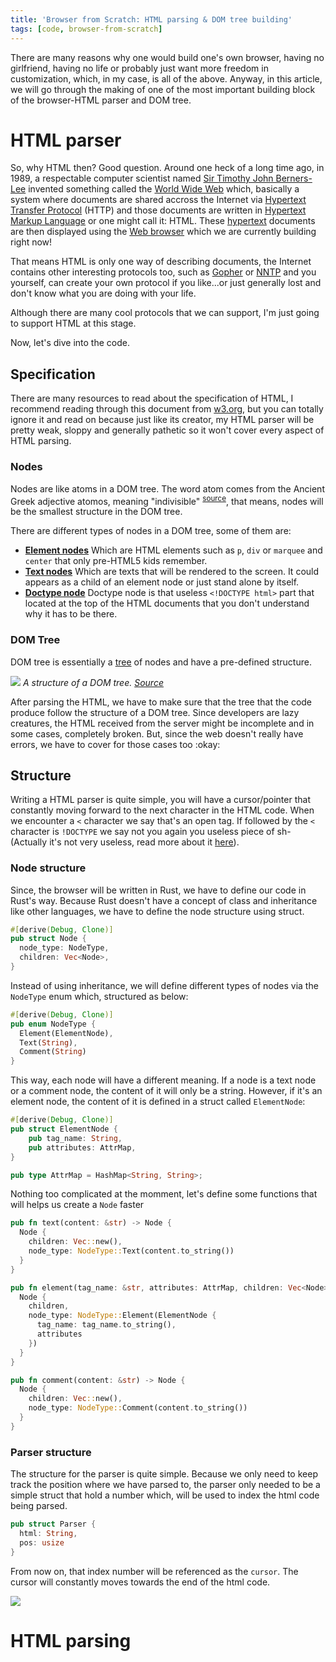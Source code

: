 ```yaml
---
title: 'Browser from Scratch: HTML parsing & DOM tree building'
tags: [code, browser-from-scratch]
---
```


There are many reasons why one would build one's own browser, having no girlfriend, having no life or probably just want more freedom in customization, which, in my case, is all of the above. Anyway, in this article, we will go through the making of one of the most important building block of the browser-HTML parser and DOM tree.

# HTML parser

So, why HTML then? Good question. Around one heck of a long time ago, in 1989, a respectable computer scientist named [Sir Timothy John Berners-Lee][1] invented something called the [World Wide Web][2] which, basically a system where documents are shared accross the Internet via [Hypertext Transfer Protocol][6] (HTTP) and those documents are written in [Hypertext Markup Language][3] or one might call it: HTML. These [hypertext][4] documents are then displayed using the [Web browser][5] which we are currently building right now!

That means HTML is only one way of describing documents, the Internet contains other interesting protocols too, such as [Gopher][7] or [NNTP][8] and you yourself, can create your own protocol if you like...or just generally lost and don't know what you are doing with your life.

Although there are many cool protocols that we can support, I'm just going to support HTML at this stage.

Now, let's dive into the code.

## Specification

There are many resources to read about the specification of HTML, I recommend reading through this document from [w3.org][9], but you can totally ignore it and read on because just like its creator, my HTML parser will be pretty weak, sloppy and generally pathetic so it won't cover every aspect of HTML parsing.

### Nodes

Nodes are like atoms in a DOM tree. The word atom comes from the Ancient Greek adjective atomos, meaning "indivisible" <sup>[source][10]</sup>, that means, nodes will be the smallest structure in the DOM tree.

There are different types of nodes in a DOM tree, some of them are:

- [**Element nodes**][11] 
Which are HTML elements such as `p`, `div` or `marquee` and `center` that only pre-HTML5 kids remember.
- [**Text nodes**][12]
Which are texts that will be rendered to the screen. It could appears as a child of an element node or just stand alone by itself.
- [**Doctype node**][13]
Doctype node is that useless `<!DOCTYPE html>` part that located at the top of the HTML documents that you don't understand why it has to be there.

### DOM Tree

DOM tree is essentially a [tree][13] of nodes and have a pre-defined structure. 

![](/blog/Browser-from-Scratch-HTML-parsing-DOM-tree-building/DOM.png)
*A structure of a DOM tree. [Source][15]*

After parsing the HTML, we have to make sure that the tree that the code produce follow the structure of a DOM tree. Since developers are lazy creatures, the HTML received from the server might be incomplete and in some cases, completely broken. But, since the web doesn't really have errors, we have to cover for those cases too :okay:

## Structure

Writing a HTML parser is quite simple, you will have a cursor/pointer that constantly moving forward to the next character in the HTML code. When we encounter a `<` character we say that's an open tag. If followed by the `<` character is `!DOCTYPE` we say not you again you useless piece of sh- (Actually it's not very useless, read more about it [here][16]).

### Node structure

Since, the browser will be written in Rust, we have to define our code in Rust's way. Because Rust doesn't have a concept of class and inheritance like other languages, we have to define the node structure using struct.

```rust
#[derive(Debug, Clone)]
pub struct Node {
  node_type: NodeType,
  children: Vec<Node>,
}
```

Instead of using inheritance, we will define different types of nodes via the `NodeType` enum which, structured as below:

```rust
#[derive(Debug, Clone)]
pub enum NodeType {
  Element(ElementNode),
  Text(String),
  Comment(String)
}
```

This way, each node will have a different meaning. If a node is a text node or a comment node, the content of it will only be a string. However, if it's an element node, the content of it is defined in a struct called `ElementNode`:

```rust
#[derive(Debug, Clone)]
pub struct ElementNode {
    pub tag_name: String,
    pub attributes: AttrMap,
}

pub type AttrMap = HashMap<String, String>;
```

Nothing too complicated at the momment, let's define some functions that will helps us create a `Node` faster

```rust
pub fn text(content: &str) -> Node {
  Node {
    children: Vec::new(),
    node_type: NodeType::Text(content.to_string())
  }
}

pub fn element(tag_name: &str, attributes: AttrMap, children: Vec<Node>) -> Node {
  Node {
    children,
    node_type: NodeType::Element(ElementNode {
      tag_name: tag_name.to_string(),
      attributes
    })
  }
}

pub fn comment(content: &str) -> Node {
  Node {
    children: Vec::new(),
    node_type: NodeType::Comment(content.to_string())
  }
}
```

### Parser structure

The structure for the parser is quite simple. Because we only need to keep track the position where we have parsed to, the parser only needed to be a simple struct that hold a number which, will be used to index the html code being parsed.

```rust
pub struct Parser {
  html: String,
  pos: usize
}
```

From now on, that index number will be referenced as the `cursor`. The cursor will constantly moves towards the end of the html code.

![](/blog/Browser-from-Scratch-HTML-parsing-DOM-tree-building/parser_cursor.png)

# HTML parsing

[1]: https://en.wikipedia.org/wiki/Tim_Berners-Lee
[2]: https://en.wikipedia.org/wiki/World_Wide_Web
[3]: https://en.wikipedia.org/wiki/HTML
[4]: https://en.wikipedia.org/wiki/Hypertext
[5]: https://en.wikipedia.org/wiki/Web_browser
[6]: https://en.wikipedia.org/wiki/Hypertext_Transfer_Protocol
[7]: https://en.wikipedia.org/wiki/Gopher_(protocol)
[8]: https://en.wikipedia.org/wiki/Network_News_Transfer_Protocol
[9]: https://www.w3.org/TR/html52/
[10]: https://en.wikipedia.org/wiki/Atomic_theory
[11]: https://developer.mozilla.org/en-US/docs/Web/API/Element
[12]: https://developer.mozilla.org/en-US/docs/Web/API/Text
[13]: https://developer.mozilla.org/en-US/docs/Web/API/DocumentType
[14]: https://en.wikipedia.org/wiki/Tree_(data_structure)
[15]: https://en.wikipedia.org/wiki/Document_Object_Model
[16]: https://www.bitdegree.org/learn/doctype-html
